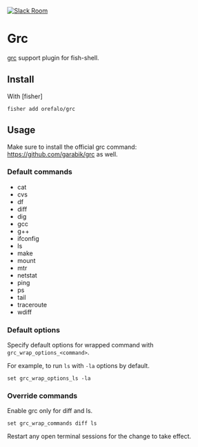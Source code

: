 [![Slack Room][slack-badge]][slack-link]

# Grc

[grc](https://github.com/garabik/grc) support plugin for fish-shell.

## Install

With [fisher]

```
fisher add orefalo/grc
```

## Usage

Make sure to install the official grc command: <https://github.com/garabik/grc> as well.

### Default commands

* cat
* cvs
* df
* diff
* dig
* gcc
* g++
* ifconfig
* ls
* make
* mount
* mtr
* netstat
* ping
* ps
* tail
* traceroute
* wdiff

### Default options

Specify default options for wrapped command with `grc_wrap_options_<command>`.

For example, to run `ls` with `-la` options by default.

```fish
set grc_wrap_options_ls -la
```

### Override commands

Enable grc only for diff and ls.

```fish
set grc_wrap_commands diff ls
```

Restart any open terminal sessions for the change to take effect.

[slack-link]: https://fisherman-wharf.herokuapp.com
[slack-badge]: https://fisherman-wharf.herokuapp.com/badge.svg
[fisherman]: https://github.com/fisherman/fisherman
